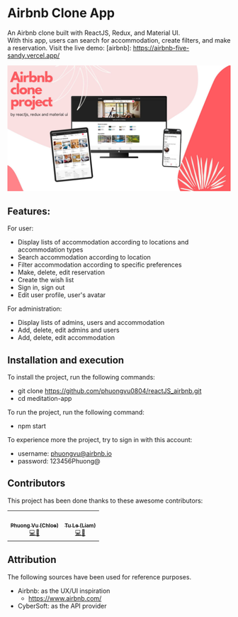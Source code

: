 # Airbnb Clone App

An Airbnb clone built with ReactJS, Redux, and Material UI. <br/>
With this app, users can search for accommodation, create filters, and make a reservation.
Visit the live demo: [airbnb]: https://airbnb-five-sandy.vercel.app/

![](src/assets/images/demo.jpg)

## Features:

For user:

-   Display lists of accommodation according to locations and accommodation types
-   Search accommodation according to location
-   Filter accommodation according to specific preferences
-   Make, delete, edit reservation
-   Create the wish list
-   Sign in, sign out
-   Edit user profile, user's avatar

For administration:

-   Display lists of admins, users and accommodation
-   Add, delete, edit admins and users
-   Add, delete, edit accommodation

## Installation and execution

To install the project, run the following commands:

-   git clone https://github.com/phuongvu0804/reactJS_airbnb.git
-   cd meditation-app

To run the project, run the following command:

-   npm start

To experience more the project, try to sign in with this account:

-   username: phuongvu@airbnb.io
-   password: 123456Phuong@

## Contributors

This project has been done thanks to these awesome contributors:

<table>
  <tr>
    <!-- Phuong Vu -->
    <td align="center"><a href="https://github.com/phuongvu0804"><img src="https://avatars.githubusercontent.com/u/99994868?v=4" width="85px;" alt=""/><br /><sub><b>Phuong Vu (Chloe)</b></sub></a><br /><a href="https://github.com/scoobytux/movielab/commits?author=phuongvu0804" title="Code">💻</a><a href="https://github.com/scoobytux/movielab/commits?author=phuongvu0804" title="Documentation">📖</a></td>
    <!-- Tu Le -->
    <td align="center"><a href="https://github.com/scoobytux"><img src="https://avatars.githubusercontent.com/u/72339711?v=4" width="85px;" alt=""/><br /><sub><b>Tu Le (Liam)</b></sub></a><br /><a href="https://github.com/scoobytux/movielab/commits?author=scoobytux" title="Code">💻</a><a href="https://github.com/scoobytux/movielab/commits?author=scoobytux" title="Documentation">📖</a></td>
  </tr>
</table>

## Attribution

The following sources have been used for reference purposes.

-   Airbnb: as the UX/UI inspiration
    -   https://www.airbnb.com/
-   CyberSoft: as the API provider
